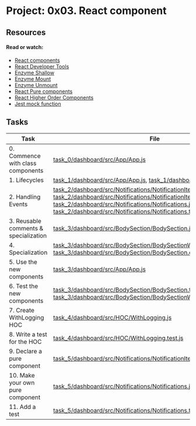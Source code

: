 # Project: 0x03. React component

## Resources

#### Read or watch:

* [React components](https://intranet.alxswe.com/rltoken/eHblf6Gksn6yyB63AxL95Q)
* [React Developer Tools](https://intranet.alxswe.com/rltoken/ISa2LQiraDIOLg6hSp6GqA)
* [Enzyme Shallow](https://intranet.alxswe.com/rltoken/R4sY6vv0_EZi5BwskKwOLg)
* [Enzyme Mount](https://intranet.alxswe.com/rltoken/-cuX84kIn3EWCuJNx-P74A)
* [Enzyme Unmount](https://intranet.alxswe.com/rltoken/yQlfthRXFmRQHkNSDzMTag)
* [React Pure components](https://intranet.alxswe.com/rltoken/JYDb2WZMLwBxM9qHjTVdpA)
* [React Higher Order Components](https://intranet.alxswe.com/rltoken/AQ3a58-uRtO20Ysam9M6vw)
* [Jest mock function](https://intranet.alxswe.com/rltoken/W0QL_4bEjld02Hr2-qQYrw)
## Tasks

| Task | File |
| ---- | ---- |
| 0. Commence with class components | [task_0/dashboard/src/App/App.js](./task_0/dashboard/src/App/App.js) |
| 1. Lifecycles | [task_1/dashboard/src/App/App.js](./task_1/dashboard/src/App/App.js), [task_1/dashboard/src/App/App.test.js](./task_1/dashboard/src/App/App.test.js) |
| 2. Handling Events | [task_2/dashboard/src/Notifications/NotificationItem.js](./task_2/dashboard/src/Notifications/NotificationItem.js), [task_2/dashboard/src/Notifications/NotificationItem.test.js](./task_2/dashboard/src/Notifications/NotificationItem.test.js), [task_2/dashboard/src/Notifications/Notifications.js](./task_2/dashboard/src/Notifications/Notifications.js), [task_2/dashboard/src/Notifications/Notifications.test.js](./task_2/dashboard/src/Notifications/Notifications.test.js) |
| 3. Reusable comments & specialization | [task_3/dashboard/src/BodySection/BodySection.js](./task_3/dashboard/src/BodySection/BodySection.js) |
| 4. Specialization | [task_3/dashboard/src/BodySection/BodySectionWithMarginBottom.js](./task_3/dashboard/src/BodySection/BodySectionWithMarginBottom.js), [task_3/dashboard/src/BodySection/BodySection.css](./task_3/dashboard/src/BodySection/BodySection.css) |
| 5. Use the new components | [task_3/dashboard/src/App/App.js](./task_3/dashboard/src/App/App.js) |
| 6. Test the new components | [task_3/dashboard/src/BodySection/BodySection.test.js](./task_3/dashboard/src/BodySection/BodySection.test.js), [task_3/dashboard/src/BodySection/BodySectionWithMarginBottom.test.js](./task_3/dashboard/src/BodySection/BodySectionWithMarginBottom.test.js) |
| 7. Create WithLogging HOC | [task_4/dashboard/src/HOC/WithLogging.js](./task_4/dashboard/src/HOC/WithLogging.js) |
| 8. Write a test for the HOC | [task_4/dashboard/src/HOC/WithLogging.test.js](./task_4/dashboard/src/HOC/WithLogging.test.js) |
| 9. Declare a pure component | [task_5/dashboard/src/Notifications/NotificationItem.js](./task_5/dashboard/src/Notifications/NotificationItem.js) |
| 10. Make your own pure component | [task_5/dashboard/src/Notifications/Notifications.js](./task_5/dashboard/src/Notifications/Notifications.js) |
| 11. Add a test | [task_5/dashboard/src/Notifications/Notifications.test.js](./task_5/dashboard/src/Notifications/Notifications.test.js) |
